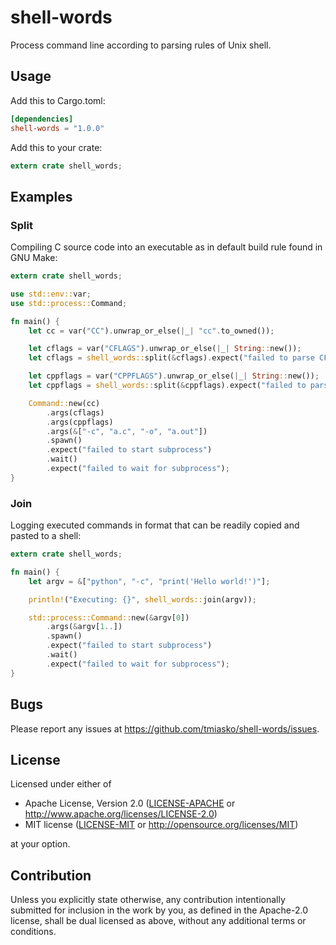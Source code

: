 # shell-words

Process command line according to parsing rules of Unix shell.

## Usage

Add this to Cargo.toml:
```toml
[dependencies]
shell-words = "1.0.0"
```

Add this to your crate:
```rust
extern crate shell_words;
```

## Examples

### Split

Compiling C source code into an executable as in default build rule found in GNU Make:

```rust
extern crate shell_words;

use std::env::var;
use std::process::Command;

fn main() {
    let cc = var("CC").unwrap_or_else(|_| "cc".to_owned());

    let cflags = var("CFLAGS").unwrap_or_else(|_| String::new());
    let cflags = shell_words::split(&cflags).expect("failed to parse CFLAGS");

    let cppflags = var("CPPFLAGS").unwrap_or_else(|_| String::new());
    let cppflags = shell_words::split(&cppflags).expect("failed to parse CPPFLAGS");

    Command::new(cc)
        .args(cflags)
        .args(cppflags)
        .args(&["-c", "a.c", "-o", "a.out"])
        .spawn()
        .expect("failed to start subprocess")
        .wait()
        .expect("failed to wait for subprocess");
}
```

### Join

Logging executed commands in format that can be readily copied and pasted to a shell:

```rust
extern crate shell_words;

fn main() {
    let argv = &["python", "-c", "print('Hello world!')"];

    println!("Executing: {}", shell_words::join(argv));

    std::process::Command::new(&argv[0])
        .args(&argv[1..])
        .spawn()
        .expect("failed to start subprocess")
        .wait()
        .expect("failed to wait for subprocess");
}
```

## Bugs

Please report any issues at https://github.com/tmiasko/shell-words/issues.

## License

Licensed under either of

 * Apache License, Version 2.0
   ([LICENSE-APACHE](LICENSE-APACHE) or http://www.apache.org/licenses/LICENSE-2.0)
 * MIT license
   ([LICENSE-MIT](LICENSE-MIT) or http://opensource.org/licenses/MIT)

at your option.

## Contribution

Unless you explicitly state otherwise, any contribution intentionally submitted
for inclusion in the work by you, as defined in the Apache-2.0 license, shall be
dual licensed as above, without any additional terms or conditions.
